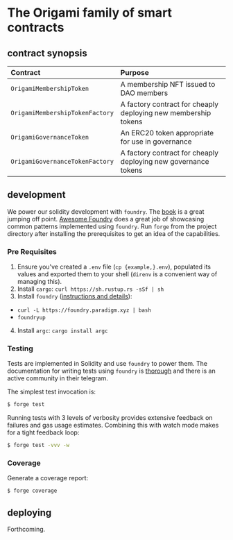 # The Origami family of smart contracts

## contract synopsis

| Contract                        | Purpose                                                        |
| :------------------------------ | :------------------------------------------------------------- |
| `OrigamiMembershipToken`        | A membership NFT issued to DAO members                         |
| `OrigamiMembershipTokenFactory` | A factory contract for cheaply deploying new membership tokens |
| `OrigamiGovernanceToken`        | An ERC20 token appropriate for use in governance               |
| `OrigamiGovernanceTokenFactory` | A factory contract for cheaply deploying new governance tokens |

## development

We power our solidity development with `foundry`. The [book](https://book.getfoundry.sh) is a great jumping off point. [Awesome Foundry](https://github.com/crisgarner/awesome-foundry) does a great job of showcasing common patterns implemented using `foundry`. Run `forge` from the project directory after installing the prerequisites to get an idea of the capabilities.

### Pre Requisites

1. Ensure you've created a `.env` file (`cp {example,}.env`), populated its values and exported them to your shell (`direnv` is a convenient way of managing this).
2. Install `cargo`: `curl https://sh.rustup.rs -sSf | sh`
3. Install `foundry` ([instructions and details](https://book.getfoundry.sh/getting-started/installation)): 
  * `curl -L https://foundry.paradigm.xyz | bash`
  * `foundryup`
4. Install `argc`: `cargo install argc`

### Testing

Tests are implemented in Solidity and use `foundry` to power them. The documentation for writing tests using `foundry` is [thorough](https://book.getfoundry.sh/forge/tests) and there is an active community in their telegram.

The simplest test invocation is:

```sh
$ forge test
```

Running tests with 3 levels of verbosity provides extensive feedback on failures and gas usage estimates. Combining this with watch mode makes for a tight feedback loop:

```sh
$ forge test -vvv -w
```

### Coverage

Generate a coverage report:

```sh
$ forge coverage
```

## deploying

Forthcoming.